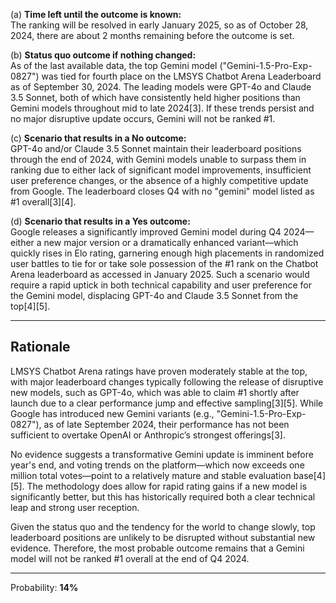 (a) **Time left until the outcome is known:**  
The ranking will be resolved in early January 2025, so as of October 28, 2024, there are about 2 months remaining before the outcome is set.

(b) **Status quo outcome if nothing changed:**  
As of the last available data, the top Gemini model ("Gemini-1.5-Pro-Exp-0827") was tied for fourth place on the LMSYS Chatbot Arena Leaderboard as of September 30, 2024. The leading models were GPT-4o and Claude 3.5 Sonnet, both of which have consistently held higher positions than Gemini models throughout mid to late 2024[3]. If these trends persist and no major disruptive update occurs, Gemini will not be ranked #1.

(c) **Scenario that results in a No outcome:**  
GPT-4o and/or Claude 3.5 Sonnet maintain their leaderboard positions through the end of 2024, with Gemini models unable to surpass them in ranking due to either lack of significant model improvements, insufficient user preference changes, or the absence of a highly competitive update from Google. The leaderboard closes Q4 with no "gemini" model listed as #1 overall[3][4].  

(d) **Scenario that results in a Yes outcome:**  
Google releases a significantly improved Gemini model during Q4 2024—either a new major version or a dramatically enhanced variant—which quickly rises in Elo rating, garnering enough high placements in randomized user battles to tie for or take sole possession of the #1 rank on the Chatbot Arena leaderboard as accessed in January 2025. Such a scenario would require a rapid uptick in both technical capability and user preference for the Gemini model, displacing GPT-4o and Claude 3.5 Sonnet from the top[4][5].

---

## Rationale

LMSYS Chatbot Arena ratings have proven moderately stable at the top, with major leaderboard changes typically following the release of disruptive new models, such as GPT-4o, which was able to claim #1 shortly after launch due to a clear performance jump and effective sampling[3][5]. While Google has introduced new Gemini variants (e.g., "Gemini-1.5-Pro-Exp-0827"), as of late September 2024, their performance has not been sufficient to overtake OpenAI or Anthropic’s strongest offerings[3].

No evidence suggests a transformative Gemini update is imminent before year's end, and voting trends on the platform—which now exceeds one million total votes—point to a relatively mature and stable evaluation base[4][5]. The methodology does allow for rapid rating gains if a new model is significantly better, but this has historically required both a clear technical leap and strong user reception.

Given the status quo and the tendency for the world to change slowly, top leaderboard positions are unlikely to be disrupted without substantial new evidence. Therefore, the most probable outcome remains that a Gemini model will not be ranked #1 overall at the end of Q4 2024.

---

Probability: **14%**